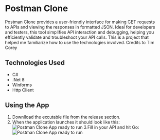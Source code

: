 # Postman Clone 
Postman Clone provides a user-friendly interface for making GET requests to APIs and viewing the responses in formatted JSON. Ideal for developers and testers, this tool simplifies API interaction and debugging, helping you efficiently validate and troubleshoot your API calls. This is a project that helped me familiarize how to use the technologies involved. Credits to Tim Corey

## Technologies Used
* C#
* .Net 8
* Winforms
* Http Client

## Using the App
1. Downlload the excutable file from the release section.
2. When the application launches it should look like this:
![Postman Clone App ready to run](Images/Screenshot(1).png "Ready to Run")
3.Fill in your API and hit Go:
![Postman Clone App ready to run](Images/Screenshot(2).png "Run Results")
